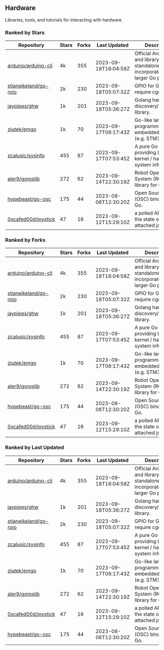 ## Hardware

Libraries, tools, and tutorials for interacting with hardware.

### Ranked by Stars

| Repository | Stars | Forks | Last Updated | Description | 
|------------|-------|-------|--------------|-------------|
| [arduino/arduino-cli](https://github.com/arduino/arduino-cli) | 4k | 355 | 2023-09-18T16:04:58Z |  Official Arduino CLI and library. Can run standalone, or be incorporated into larger Go projects. |
| [stianeikeland/go-rpio](https://github.com/stianeikeland/go-rpio) | 2k | 230 | 2023-09-18T05:07:32Z |  GPIO for Go, doesn't require cgo. |
| [jaypipes/ghw](https://github.com/jaypipes/ghw) | 1k | 201 | 2023-09-18T05:36:27Z |  Golang hardware discovery/inspection library. |
| [ziutek/emgo](https://github.com/ziutek/emgo) | 1k | 70 | 2023-09-17T06:17:43Z |  Go-like language for programming embedded systems (e.g. STM32 MCU). |
| [zcalusic/sysinfo](https://github.com/zcalusic/sysinfo) | 455 | 87 | 2023-09-17T07:53:45Z |  A pure Go library providing Linux OS / kernel / hardware system information. |
| [aler9/goroslib](https://github.com/aler9/goroslib) | 272 | 62 | 2023-09-14T22:30:19Z |  Robot Operating System (ROS) library for Go. |
| [hypebeast/go-osc](https://github.com/hypebeast/go-osc) | 175 | 44 | 2023-08-06T12:30:20Z |  Open Sound Control (OSC) bindings for Go. |
| [0xcafed00d/joystick](https://github.com/0xcafed00d/joystick) | 47 | 16 | 2023-09-12T15:29:10Z |  a polled API to read the state of an attached joystick. |

### Ranked by Forks

| Repository | Stars | Forks | Last Updated | Description | 
|------------|-------|-------|--------------|-------------|
| [arduino/arduino-cli](https://github.com/arduino/arduino-cli) | 4k | 355 | 2023-09-18T16:04:58Z |  Official Arduino CLI and library. Can run standalone, or be incorporated into larger Go projects. |
| [stianeikeland/go-rpio](https://github.com/stianeikeland/go-rpio) | 2k | 230 | 2023-09-18T05:07:32Z |  GPIO for Go, doesn't require cgo. |
| [jaypipes/ghw](https://github.com/jaypipes/ghw) | 1k | 201 | 2023-09-18T05:36:27Z |  Golang hardware discovery/inspection library. |
| [zcalusic/sysinfo](https://github.com/zcalusic/sysinfo) | 455 | 87 | 2023-09-17T07:53:45Z |  A pure Go library providing Linux OS / kernel / hardware system information. |
| [ziutek/emgo](https://github.com/ziutek/emgo) | 1k | 70 | 2023-09-17T06:17:43Z |  Go-like language for programming embedded systems (e.g. STM32 MCU). |
| [aler9/goroslib](https://github.com/aler9/goroslib) | 272 | 62 | 2023-09-14T22:30:19Z |  Robot Operating System (ROS) library for Go. |
| [hypebeast/go-osc](https://github.com/hypebeast/go-osc) | 175 | 44 | 2023-08-06T12:30:20Z |  Open Sound Control (OSC) bindings for Go. |
| [0xcafed00d/joystick](https://github.com/0xcafed00d/joystick) | 47 | 16 | 2023-09-12T15:29:10Z |  a polled API to read the state of an attached joystick. |

### Ranked by Last Updated

| Repository | Stars | Forks | Last Updated | Description | 
|------------|-------|-------|--------------|-------------|
| [arduino/arduino-cli](https://github.com/arduino/arduino-cli) | 4k | 355 | 2023-09-18T16:04:58Z |  Official Arduino CLI and library. Can run standalone, or be incorporated into larger Go projects. |
| [jaypipes/ghw](https://github.com/jaypipes/ghw) | 1k | 201 | 2023-09-18T05:36:27Z |  Golang hardware discovery/inspection library. |
| [stianeikeland/go-rpio](https://github.com/stianeikeland/go-rpio) | 2k | 230 | 2023-09-18T05:07:32Z |  GPIO for Go, doesn't require cgo. |
| [zcalusic/sysinfo](https://github.com/zcalusic/sysinfo) | 455 | 87 | 2023-09-17T07:53:45Z |  A pure Go library providing Linux OS / kernel / hardware system information. |
| [ziutek/emgo](https://github.com/ziutek/emgo) | 1k | 70 | 2023-09-17T06:17:43Z |  Go-like language for programming embedded systems (e.g. STM32 MCU). |
| [aler9/goroslib](https://github.com/aler9/goroslib) | 272 | 62 | 2023-09-14T22:30:19Z |  Robot Operating System (ROS) library for Go. |
| [0xcafed00d/joystick](https://github.com/0xcafed00d/joystick) | 47 | 16 | 2023-09-12T15:29:10Z |  a polled API to read the state of an attached joystick. |
| [hypebeast/go-osc](https://github.com/hypebeast/go-osc) | 175 | 44 | 2023-08-06T12:30:20Z |  Open Sound Control (OSC) bindings for Go. |

